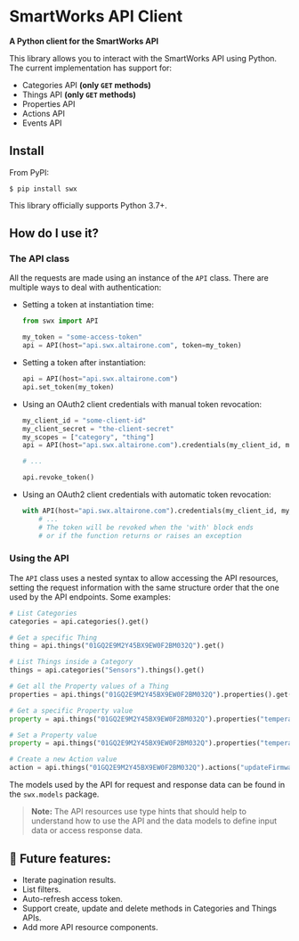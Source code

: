 # SmartWorks API Client

**A Python client for the SmartWorks API**

This library allows you to interact with the SmartWorks API using Python.
The current implementation has support for:
- Categories API **(only `GET` methods)**
- Things API **(only `GET` methods)**
- Properties API
- Actions API
- Events API

## Install

From PyPI:

```shell
$ pip install swx
```

This library officially supports Python 3.7+.

## How do I use it?

### The API class

All the requests are made using an instance of the `API` class. There are
multiple ways to deal with authentication:

- Setting a token at instantiation time:
  
  ```python
  from swx import API
  
  my_token = "some-access-token"
  api = API(host="api.swx.altairone.com", token=my_token)
  ```

- Setting a token after instantiation:
  
  ```python
  api = API(host="api.swx.altairone.com")
  api.set_token(my_token)
  ```

- Using an OAuth2 client credentials with manual token revocation:
  
  ```python
  my_client_id = "some-client-id"
  my_client_secret = "the-client-secret"
  my_scopes = ["category", "thing"]
  api = API(host="api.swx.altairone.com").credentials(my_client_id, my_client_secret, my_scopes)
  
  # ...
  
  api.revoke_token()
  ```

- Using an OAuth2 client credentials with automatic token revocation:
  
  ```python
  with API(host="api.swx.altairone.com").credentials(my_client_id, my_client_secret, my_scopes) as api:
      # ...
      # The token will be revoked when the 'with' block ends
      # or if the function returns or raises an exception
  ```

### Using the API

The `API` class uses a nested syntax to allow accessing the API resources,
setting the request information with the same structure order that the one used
by the API endpoints. Some examples:

```python
# List Categories
categories = api.categories().get()

# Get a specific Thing
thing = api.things("01GQ2E9M2Y45BX9EW0F2BM032Q").get()

# List Things inside a Category
things = api.categories("Sensors").things().get()

# Get all the Property values of a Thing
properties = api.things("01GQ2E9M2Y45BX9EW0F2BM032Q").properties().get()

# Get a specific Property value
property = api.things("01GQ2E9M2Y45BX9EW0F2BM032Q").properties("temperature").get()

# Set a Property value
property = api.things("01GQ2E9M2Y45BX9EW0F2BM032Q").properties("temperature").update(17.3)

# Create a new Action value
action = api.things("01GQ2E9M2Y45BX9EW0F2BM032Q").actions("updateFirmware").create({"updateFirmware": {"input": "v2.0.0"}})
```

The models used by the API for request and response data can be found in the
`swx.models` package.

> **Note:** The API resources use type hints that should help to understand
> how to use the API and the data models to define input data or
> access response data.

## 🔮 Future features:
- Iterate pagination results.
- List filters.
- Auto-refresh access token.
- Support create, update and delete methods in Categories and Things APIs.
- Add more API resource components.

